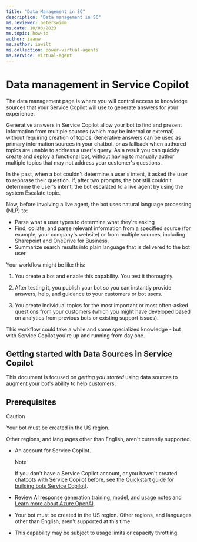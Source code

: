 ```yaml
---
title: "Data Management in SC"
description: "Data management in SC"
ms.reviewer: peterswimm
ms.date: 10/03/2023
ms.topic: how-to
author: iaanw
ms.author: iawilt
ms.collection: power-virtual-agents
ms.service: virtual-agent
---
```




# Data management in Service Copilot

The data management page is where you will control access to knowledge sources that your Service Copilot will use to generate answers for your experience.

Generative answers in Service Copilot allow your bot to find and present information from multiple sources (which may be internal or external) without requiring creation of topics. Generative answers can be used as primary information sources in your chatbot, or as fallback when authored topics are unable to address a user's query. As a result you can quickly create and deploy a functional bot, without having to manually author multiple topics that may not address your customer's questions.

In the past, when a bot couldn't determine a user's intent, it asked the user to rephrase their question. If, after two prompts, the bot still couldn't determine the user's intent, the bot escalated to a live agent by using the system Escalate topic. 

Now, before involving a live agent, the bot uses natural language processing (NLP) to:
- Parse what a user types to determine what they're asking
- Find, collate, and parse relevant information from a specified source (for example, your company's website) or from multiple sources, including Sharepoint and OneDrive for Business.
- Summarize search results into plain language that is delivered to the bot user

Your workflow might be like this:

1. You create a bot and enable this capability. You test it thoroughly.

1. After testing it, you publish your bot so you can instantly provide answers, help, and guidance to your customers or bot users.

1. You create individual topics for the most important or most often-asked questions from your customers (which you might have developed based on analytics from previous bots or existing support issues).

This workflow could take a while and some specialized knowledge - but with Service Copilot you're up and running from day one.

## Getting started with Data Sources in Service Copilot

This document is focused on _getting you started_ using data sources to augment your bot's ability to help customers.


## Prerequisites

> [!CAUTION] 
>  
> Your bot must be created in the US region. 
>  
> Other regions, and languages other than English, aren't currently supported.

- An account for Service Copilot.

    > [!NOTE]
    >
    > If you don't have a Service Copilot account, or you haven't created chatbots with Service Copilot before, see the [Quickstart guide for building bots Service Copilot)]().


- [Review AI response generation training, model, and usage notes](#ai-response-generation-training-model-and-usage-notes) and [Learn more about Azure OpenAI](/legal/cognitive-services/openai/transparency-note).

- Your bot must be created in the US region. Other regions, and languages other than English, aren't supported at this time.

- This capability may be subject to usage limits or capacity throttling.


